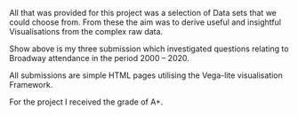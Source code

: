 All that was provided for this project was a selection of Data sets that we could choose from. From these the aim was to derive useful and insightful Visualisations from the complex raw data. 

Show above is my three submission which investigated questions relating to Broadway attendance in the period 2000 – 2020.

All submissions are simple HTML pages utilising the Vega-lite visualisation Framework. 

For the project I received the grade of A+.
